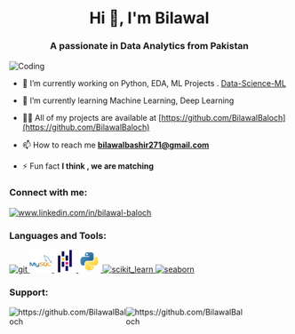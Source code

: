 <h1 align="center">Hi 👋, I'm Bilawal</h1>
<h3 align="center">A passionate in Data Analytics from Pakistan</h3>

<img align="center" alt="Coding" width="1000" height = "500" src="https://camo.githubusercontent.com/b2d4d7e983c97ca521cc8d6977d9d86d7f2d818e08872db8575eac7959b1a1e0/68747470733a2f2f7777772e61616c7068612e6e65742f77702d636f6e74656e742f75706c6f6164732f323031392f31302f646174612d736369656e63652d67697068792e676966">


- 🔭 I’m currently working on  Python, EDA, ML Projects . [Data-Science-ML](https://github.com/BilawalBaloch/Data-Science-ML)
  
- 🌱 I’m currently learning Machine Learning, Deep Learning

- 👨‍💻 All of my projects are available at [https://github.com/BilawalBaloch](https://github.com/BilawalBaloch)

- 📫 How to reach me **bilawalbashir271@gmail.com**

- ⚡ Fun fact **I think , we are matching**

<h3 align="left">Connect with me:</h3>
<p align="left">
<a href="https://linkedin.com/in/www.linkedin.com/in/bilawal-baloch" target="blank"><img align="center" src="https://raw.githubusercontent.com/rahuldkjain/github-profile-readme-generator/master/src/images/icons/Social/linked-in-alt.svg" alt="www.linkedin.com/in/bilawal-baloch" height="30" width="40" /></a>
</p>

<h3 align="left">Languages and Tools:</h3>
<p align="left"> <a href="https://git-scm.com/" target="_blank" rel="noreferrer"> <img src="https://www.vectorlogo.zone/logos/git-scm/git-scm-icon.svg" alt="git" width="40" height="40"/> </a> <a href="https://www.mysql.com/" target="_blank" rel="noreferrer"> <img src="https://raw.githubusercontent.com/devicons/devicon/master/icons/mysql/mysql-original-wordmark.svg" alt="mysql" width="40" height="40"/> </a> <a href="https://pandas.pydata.org/" target="_blank" rel="noreferrer"> <img src="https://raw.githubusercontent.com/devicons/devicon/2ae2a900d2f041da66e950e4d48052658d850630/icons/pandas/pandas-original.svg" alt="pandas" width="40" height="40"/> </a> <a href="https://www.python.org" target="_blank" rel="noreferrer"> <img src="https://raw.githubusercontent.com/devicons/devicon/master/icons/python/python-original.svg" alt="python" width="40" height="40"/> </a> <a href="https://scikit-learn.org/" target="_blank" rel="noreferrer"> <img src="https://upload.wikimedia.org/wikipedia/commons/0/05/Scikit_learn_logo_small.svg" alt="scikit_learn" width="40" height="40"/> </a> <a href="https://seaborn.pydata.org/" target="_blank" rel="noreferrer"> <img src="https://seaborn.pydata.org/_images/logo-mark-lightbg.svg" alt="seaborn" width="40" height="40"/> </a> </p>

<h3 align="left">Support:</h3>
<p><a href="https://www.buymeacoffee.com/https://github.com/BilawalBaloch"> <img align="left" src="https://cdn.buymeacoffee.com/buttons/v2/default-yellow.png" height="50" width="210" alt="https://github.com/BilawalBaloch" /></a><a href="https://ko-fi.com/https://github.com/BilawalBaloch"> <img align="left" src="https://cdn.ko-fi.com/cdn/kofi3.png?v=3" height="50" width="210" alt="https://github.com/BilawalBaloch" /></a></p><br><br>
